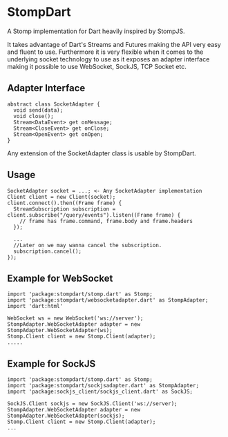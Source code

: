 StompDart
=========

A Stomp implementation for Dart heavily inspired by StompJS.

It takes advantage of Dart's Streams and Futures making the API very easy and fluent to use. Furthermore it is very flexible when it comes to the underlying socket technology to use as it exposes an adapter interface making it possible to use WebSocket, SockJS, TCP Socket etc.

Adapter Interface
------------
```
abstract class SocketAdapter {
  void send(data);
  void close();
  Stream<DataEvent> get onMessage;
  Stream<CloseEvent> get onClose;
  Stream<OpenEvent> get onOpen;
}
```
Any extension of the SocketAdapter class is usable by StompDart.

Usage
-------------
```
SocketAdapter socket = ...; <- Any SocketAdapter implementation
Client client = new Client(socket);
client.connect().then((Frame frame) {
  StreamSubscription subscription = client.subscribe("/query/events").listen((Frame frame) {
    // frame has frame.command, frame.body and frame.headers
  });
  
  ...
  //Later on we may wanna cancel the subscription.
  subscription.cancel();
});
```

Example for WebSocket
-------------------
```
import 'package:stompdart/stomp.dart' as Stomp;
import 'package:stompdart/websocketadapter.dart' as StompAdapter;
import 'dart:html'

WebSocket ws = new WebSocket('ws://server');
StompAdapter.WebSocketAdapter adapter = new StompAdapter.WebSocketAdapter(ws);
Stomp.Client client = new Stomp.Client(adapter);
.....
```

Example for SockJS
-------------------
```
import 'package:stompdart/stomp.dart' as Stomp;
import 'package:stompdart/sockjsadapter.dart' as StompAdapter;
import 'package:sockjs_client/sockjs_client.dart' as SockJS;

SockJS.Client sockjs = new SockJS.Client('ws://server);
StompAdapter.WebSocketAdapter adapter = new StompAdapter.WebSocketAdapter(sockjs);
Stomp.Client client = new Stomp.Client(adapter);
...
```


